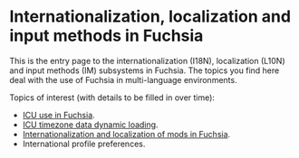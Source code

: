 # Internationalization, localization and input methods in Fuchsia

This is the entry page to the internationalization (I18N), localization (L10N)
and input methods (IM) subsystems in Fuchsia.  The topics you find here deal
with the use of Fuchsia in multi-language environments.

Topics of interest (with details to be filled in over time):

- [ICU use in Fuchsia](icu.md).
- [ICU timezone data dynamic loading](icu_data.md).
- [Internationalization and localization of mods in Fuchsia](localizing_mods.md).
- International profile preferences.
